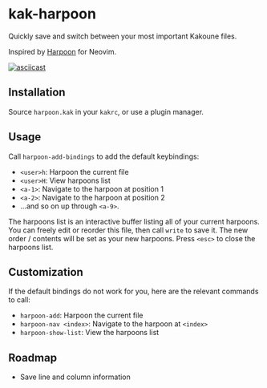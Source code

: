 # kak-harpoon

Quickly save and switch between your most important Kakoune files.

Inspired by [Harpoon](https://github.com/ThePrimeagen/harpoon) for Neovim.

[![asciicast](https://asciinema.org/a/MH4yLhuW5y4ryWQRxz7VZxD4Q.svg)](https://asciinema.org/a/MH4yLhuW5y4ryWQRxz7VZxD4Q)

## Installation

Source `harpoon.kak` in your `kakrc`, or use a plugin manager.

## Usage

Call `harpoon-add-bindings` to add the default keybindings:

- `<user>h`: Harpoon the current file
- `<user>H`: View harpoons list
- `<a-1>`: Navigate to the harpoon at position 1
- `<a-2>`: Navigate to the harpoon at position 2
- ...and so on up through `<a-9>`.

The harpoons list is an interactive buffer listing all of your current
harpoons. You can freely edit or reorder this file, then call `write` to save
it. The new order / contents will be set as your new harpoons. Press `<esc>` to
close the harpoons list.

## Customization

If the default bindings do not work for you, here are the relevant commands to call:

- `harpoon-add`: Harpoon the current file
- `harpoon-nav <index>`: Navigate to the harpoon at `<index>`
- `harpoon-show-list`: View the harpoons list

## Roadmap

- Save line and column information
